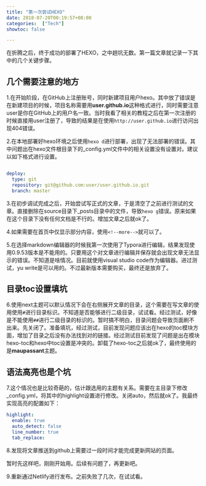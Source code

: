 ```yaml
---
title: "第一次尝试HEXO"
date: 2018-07-20T00:19:57+08:00
categories:  ["Tech"]
showtoc: false 

---
```

在折腾之后，终于成功的部署了HEXO，之中趟坑无数。第一篇文章就记录一下其中的几个关键步骤。  

## 几个需要注意的地方  

1.在开始阶段，在GitHub上注册账号，同时新建项目用户hexo。其中放了错误是在新建项目的时候，项目名称需要用**user.github.io**这种格式进行，同时需要注意user是你在GitHub上的用户名一致。当时我看了相关的教程之后在第一次注册的时候直接用user注册了，导致的结果是在使用`http://user.github.io`进行访问出现404错误。  

<!--more-->
2.在本地部署好hexo环境之后使用`hexo d`进行部署，出现了无法部署的错误。其中问题出在hexo文件根目录下的_config.yml文件中的相关设置没有设置对。建议以如下格式进行设置。  

``` yml

deploy:
  type: git
  repository: git@github.com:user/user.github.io.git
  branch: master
```

3.在初步调试完成之后，开始尝试写正式的文章，于是清空了之前进行测试的文章。直接删除在source目录下_posts目录中的文件，导致`hexo g`错误。原来如果在这个目录下没有任何文档是不行的。增加文章之后就ok了。  

4.如果需要在首页中仅显示部分内容，使用`<!--more-->`就可以了。 

5.在选择markdown编辑器的时候我第一次使用了Typora进行编辑，结果发现使用0.9.53版本是不能用的。只要用这个对文章进行编辑并保存就会出现文章无法显示的错误。不知道是啥情况。目前就使用visual studio code作为编辑器。进过测试，yu write是可以用的。不过最新版本需要购买，最终还是放弃了。 

## 目录toc设置填坑  

6.使用next主题可以默认情况下会在右侧展开文章的目录，这个需要在写文章的使用使用`#`进行目录标识。不知道是否能够进行二级目录，试试看。经过测试，好像是不能使用`##`进行二级目录的标识的。暂时搞不明白，目录问题会导致页面刷不出来。先关闭了。准备填坑，经过测试，目前发现问题应该出在hexo的toc模块方面，增加了目录之后没有办法找到对的链接。经过测试目前发现了问题是出在模块hexo-toc和hexo中toc设置是冲突的。卸载了hexo-toc之后就ok了，最终使用的是**maupassant**主题。

## 语法高亮也是个坑  

7.这个情况也是比较奇葩的，估计跟选用的主题有关系。需要在主目录下修改_config.yml，将其中的highlight设置进行修改。关闭auto，然后就ok了。我最终实现高亮的配置如下：

``` yml
highlight:
  enable: true
  auto_detect: false
  line_number: true
  tab_replace:

```

8.发现将文章推送到github上需要过一段时间才能完成更新网站的页面。  

暂时先这样吧，刚刚开始用。后续有问题了，再更新吧。

9.重新通过Netlify进行发布。之前失败了几次，在试试看。
